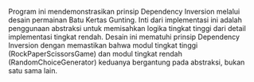 Program ini mendemonstrasikan prinsip Dependency Inversion melalui desain permainan Batu Kertas Gunting. 
Inti dari implementasi ini adalah penggunaan abstraksi untuk memisahkan logika tingkat tinggi dari detail implementasi tingkat rendah.
Desain ini mematuhi prinsip Dependency Inversion dengan memastikan bahwa modul tingkat tinggi (RockPaperScissorsGame) dan modul tingkat rendah (RandomChoiceGenerator) keduanya bergantung pada abstraksi, bukan satu sama lain.
